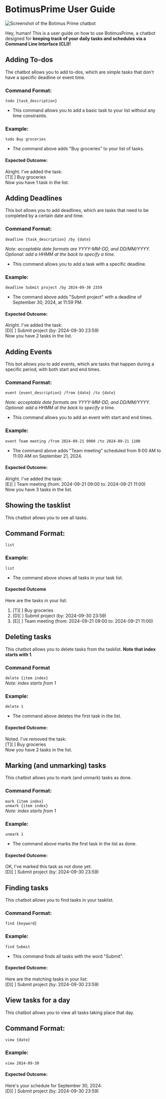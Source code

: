 # BotimusPrime User Guide

![Screenshot of the Botimus Prime chatbot](./Ui.png)

Hey, human! This is a user guide on how to use BotimusPrime, a chatbot designed
for **keeping track of your daily tasks and schedules via a Command Line Interface (CLI)!**

## Adding To-dos

The chatbot allows you to add to-dos, which are simple tasks that don't 
have a specific deadline or event time.

### Command Format:
`todo {task_description}`

- This command allows you to add a basic task to your list without any time constraints.

### Example:
`todo Buy groceries`

- The command above adds "Buy groceries" to your list of tasks.

#### Expected Outcome:
Alright. I've added the task:  
[T][ ] Buy groceries  
Now you have 1 task in the list.

## Adding Deadlines

This bot allows you to add deadlines, which are tasks that need to be completed by a certain date and time.

### Command Format:
`deadline {task_description} /by {date}`   

*Note: acceptable date formats are YYYY-MM-DD, and DD/MM/YYYY.  
Optional: add a HHMM at the back to specify a time.*

- This command allows you to add a task with a specific deadline.

### Example:
`deadline Submit project /by 2024-09-30 2359`

- The command above adds "Submit project" with a deadline of September 30, 2024, at 11:59 PM.

#### Expected Outcome:
Alright. I've added the task:  
[D][ ] Submit project (by: 2024-09-30 23:59)  
Now you have 2 tasks in the list.

## Adding Events

This bot allows you to add events, which are tasks that happen during a 
specific period, with both start and end times.

### Command Format:
`event {event_description} /from {date} /to {date}`  

*Note: acceptable date formats are YYYY-MM-DD, and DD/MM/YYYY.  
Optional: add a HHMM at the back to specify a time.*

- This command allows you to add an event with start and end times.

### Example:
`event Team meeting /from 2024-09-21 0900 /to 2024-09-21 1100`


- The command above adds "Team meeting" scheduled from 9:00 AM to 11:00 AM on September 21, 2024.

#### Expected Outcome:
Alright. I've added the task:  
[E][ ] Team meeting (from: 2024-09-21 09:00 to: 2024-09-21 11:00)  
Now you have 3 tasks in the list.

## Showing the tasklist

This chatbot allows you to see all tasks.

## Command Format:
`list`

### Example:
`list`

- The command above shows all tasks in your task list.

#### Expected Outcome
Here are the tasks in your list:  
1. [T][ ] Buy groceries  
2. [D][ ] Submit project (by: 2024-09-30 23:59)
3. [E][ ] Team meeting (from: 2024-09-21 09:00 to: 2024-09-21 11:00)

## Deleting tasks

This chatbot allows you to delete tasks from the tasklist. **Note that index starts with 1**.

### Command Format
`delete {item index}`  
*Note: index starts from 1*

### Example:
`delete 1`


- The command above deletes the first task in the list.

#### Expected Outcome:
Noted. I've removed the task:  
[T][ ] Buy groceries  
Now you have 2 tasks in the list.

## Marking (and unmarking) tasks

This chatbot allows you to mark (and unmark) tasks as done.

### Command Format:

`mark {item index}`  
`unmark {item index}`  
*Note: index starts from 1*

### Example:
`unmark 1`  

- The command above marks the first task in the list as done.

#### Expected Outcome:
OK, I've marked this task as not done yet:  
[D][ ] Submit project (by: 2024-09-30 23:59)  


## Finding tasks

This chatbot allows you to find tasks in your tasklist.

### Command Format:
`find {keyword}`

### Example:
`find Submit`

- This command finds all tasks with the word "Submit".

#### Expected Outcome: 
Here are the matching tasks in your list:  
[D][ ] Submit project (by: 2024-09-30 23:59)  

## View tasks for a day

This chatbot allows you to view all tasks taking place that day. 

## Command Format: 
`view {date}`

### Example:
`view 2024-09-30`


#### Expected Outcome:
Here's your schedule for September 30, 2024:  
[D][ ] Submit project (by: 2024-09-30 23:59)  


